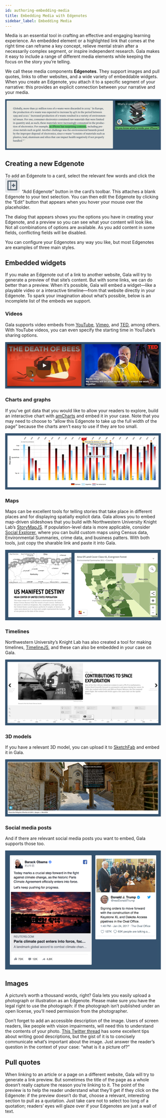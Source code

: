 ```yaml
---
id: authoring-embedding-media
title: Embedding Media with Edgenotes
sidebar_label: Embedding Media
---
```


Media is an essential tool in crafting an effective and engaging learning experience.
An embedded element or a highlighted link that comes at the right time can reframe a key concept, relieve mental strain after a necessarily complex segment, or inspire independent research.
Gala makes it easy to include a range of different media elements while keeping the focus on the story you’re telling.

We call these media components **Edgenotes**.
They support images and pull quotes, links to other websites, and a wide variety of embeddable widgets.
When you create an Edgenote, you attach it to a specific segment of your narrative: this provides an explicit connection between your narrative and your media.

![A screenshot of an Edgenote connected to a specific segment of text.](./assets/edgenote-screenshot.png)

## Creating a new Edgenote

To add an Edgenote to a card, select the relevant few words and click the <img class="buttonIcon" src="./assets/add-edgenote-icon.png" role="presentation"> “Add Edgenote” button in the card’s toolbar.
This attaches a blank Edgenote to your text selection.
You can then edit the Edgenote by clicking the “Edit” button that appears when you hover your mouse over the placeholder.

The dialog that appears shows you the options you have in creating your Edgenote, and a preview so you can see what your content will look like.
Not all combinations of options are available.
As you add content in some fields, conflicting fields will be disabled.

You can configure your Edgenotes any way you like, but most Edgenotes are examples of three main styles.

## Embedded widgets

If you make an Edgenote out of a link to another website, Gala will try to generate a preview of that site’s content.
But with some links, we can do better than a preview.
When it’s possible, Gala will embed a widget—like a playable video or a interactive timeline—from that website directly in your Edgenote.
To spark your imagination about what’s possible, below is an incomplete list of the embeds we support.

### Videos

Gala supports video embeds from [YouTube](https://youtube.com), [Vimeo](https://vimeo.com), and [TED](https://ted.com), among others. With YouTube videos, you can even specify the starting time in YouTube’s sharing options.

![A screenshot of embedded videos.](./assets/videos-screenshot.png)

### Charts and graphs

If you’ve got data that you would like to allow your readers to explore, build an interactive chart with [amCharts](https://live.amcharts.com) and embed it in your case. Note that you may need to choose to “allow this Edgenote to take up the full width of the page” because the charts aren’t easy to use if they are too small.

![A screenshot of an embedded chart.](./assets/chart-screenshot.png)

### Maps

Maps can be excellent tools for telling stories that take place in different places and for displaying spatially explicit data.
Gala allows you to embed map-driven slideshows that you build with Northwestern University Knight Lab’s [StoryMapJS](https://storymap.knightlab.com).
If population-level data is more applicable, consider [Social Explorer](https://www.socialexplorer.com/explore/maps), where you can build custom maps using Census data, Environmental Summaries, crime data, and business patters.
With both tools, just copy the sharable link and paste it into Gala.

![A screenshot of embedded maps.](./assets/maps-screenshot.png)

### Timelines

Northwestern University’s Knight Lab has also created a tool for making timelines, [TimelineJS](http://timeline.knightlab.com), and these can also be embedded in your case on Gala.

![A screenshot of an embedded timeline.](./assets/timeline-screenshot.png)

### 3D models

If you have a relevant 3D model, you can upload it to [SketchFab](https://sketchfab.com) and embed it in Gala.

![A screenshot of an embedded 3D model](./assets/model-screenshot.png)

### Social media posts

And if there are relevant social media posts you want to embed, Gala supports those too.

![A screenshot of President Barack Obama’s Facebook post celebrating the Paris Accord and of President Donald Trump’s tweet giving the go-ahead for the Dakota Access Pipeline](./assets/social-screenshot.png)

## Images

A picture’s worth a thousand words, right?
Gala lets you easily upload a photograph or illustration as an Edgenote.
Please make sure you have the legal right to use the photograph: if the photograph isn’t published under an open license, you’ll need permission from the photographer.

Don’t forget to add an accessible description of the image.
Users of screen readers, like people with vision impairments, will need this to understand the contents of your photo.
[This Twitter thread](https://twitter.com/robothugscomic/status/949324465191694337?lang=en) has some excellent tips about writing good descriptions, but the gist of it is to concisely communicate what’s important about the image.
Just answer the reader’s question in the context of your case: “what is it a picture of?”

## Pull quotes

When linking to an article or a page on a different website, Gala will try to generate a link preview.
But sometimes the title of the page as a whole doesn’t really capture the reason you’re linking to it.
The point of the preview is to help the reader understand what they’ll get if they click on the Edgenote: if the preview doesn’t do that, choose a relevant, interesting section to pull as a quotation.
Just take care not to select too long of a quotation; readers’ eyes will glaze over if your Edgenotes are just a wall of text.

